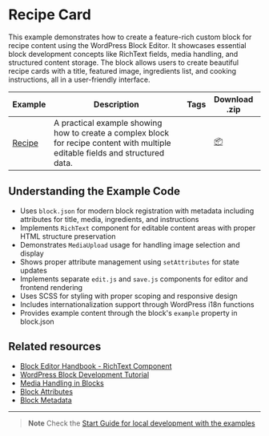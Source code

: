 # Recipe Card

This example demonstrates how to create a feature-rich custom block for recipe content using the WordPress Block Editor. It showcases essential block development concepts like RichText fields, media handling, and structured content storage. The block allows users to create beautiful recipe cards with a title, featured image, ingredients list, and cooking instructions, all in a user-friendly interface.

<!-- Please, do not remove these @TABLE EXAMPLES BEGIN and @TABLE EXAMPLES END comments or modify the table inside. This table is automatically generated from the data at _data/examples.json and _data/tags.json -->
<!-- @TABLE EXAMPLES BEGIN -->
| Example | <span style="display: inline-block; width:250px">Description</span> | Tags |Download .zip | Live Demo |
| -------------------------------------------------------------------------------------------------- | ------------------------------------------------------------------------------------------------------------------------ | --------------------------------------------------------------------------------------------------------------------------------------- | ------------------------------------------------------------------------------------------------------------------------------------------------------------------------------------------------------------------------------------------------------------- | ----------------------------------------------------------------------------------------------------------------------------------------------------------------------------------------------------------------------------------------------------------------------------------------------------------------- |
| [Recipe](https://github.com/WordPress/block-development-examples/tree/trunk/plugins/recipe-card-744e8a) | A practical example showing how to create a complex block for recipe content with multiple editable fields and structured data. |  | [📦](https://github.com/WordPress/block-development-examples/releases/download/latest/recipe-card-744e8a.zip "Install the plugin on any WordPress site using this zip and activate it to see the example in action") | [![](https://raw.githubusercontent.com/WordPress/block-development-examples/trunk/_assets/icon-wp.svg)](https://playground.wordpress.net/?blueprint-url=https://raw.githubusercontent.com/WordPress/block-development-examples/trunk/plugins/recipe-card-744e8a/_playground/blueprint.json "Click here to access a live demo of this example" ) |
<!-- @TABLE EXAMPLES END -->

## Understanding the Example Code

-   Uses `block.json` for modern block registration with metadata including attributes for title, media, ingredients, and instructions
-   Implements `RichText` component for editable content areas with proper HTML structure preservation
-   Demonstrates `MediaUpload` usage for handling image selection and display
-   Shows proper attribute management using `setAttributes` for state updates
-   Implements separate `edit.js` and `save.js` components for editor and frontend rendering
-   Uses SCSS for styling with proper scoping and responsive design
-   Includes internationalization support through WordPress i18n functions
-   Provides example content through the block's `example` property in block.json

## Related resources

-   [Block Editor Handbook - RichText Component](https://developer.wordpress.org/block-editor/reference-guides/components/rich-text/)
-   [WordPress Block Development Tutorial](https://developer.wordpress.org/block-editor/how-to-guides/block-tutorial/)
-   [Media Handling in Blocks](https://developer.wordpress.org/block-editor/how-to-guides/block-tutorial/media-upload/)
-   [Block Attributes](https://developer.wordpress.org/block-editor/reference-guides/block-api/block-attributes/)
-   [Block Metadata](https://developer.wordpress.org/block-editor/reference-guides/block-api/block-metadata/)

---

> **Note**
> Check the [Start Guide for local development with the examples](https://github.com/WordPress/block-development-examples/wiki/Examples#start-guide-for-local-development-with-the-examples)
